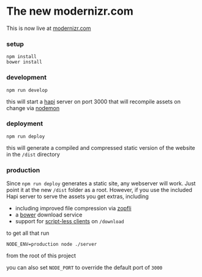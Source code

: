 # The new modernizr.com

This is now live at [modernizr.com](https://modernizr.com/)

### setup

```
npm install
bower install
```

### development

```
npm run develop
```

this will start a [hapi](http://hapijs.com/) server on port 3000 that will recompile assets on change via [nodemon](http://nodemon.io/)

### deployment

```
npm run deploy
```


this will generate a compiled and compressed static version of the website in the `/dist` directory

### production

Since `npm run deploy` generates a static site, any webserver will work. Just point it at the new `/dist` folder as a root.
However, if you use the included Hapi server to serve the assets you get extras, including

- including improved file compression via [zopfli](https://github.com/google/zopfli)
- a [bower](http://bower.io) download service
- support for [script-less clients](http://lynx.browser.org/) on `/download`

to get all that run

```
NODE_ENV=production node ./server
```

from the root of this project

you can also set `NODE_PORT` to override the default port of `3000`
